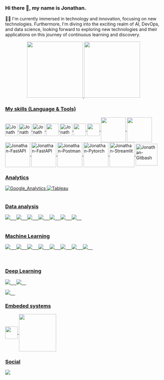 ### Hi there 👋,  my name is Jonathan.

🕵️‍♂️ I'm currently immersed in technology and innovation, focusing on new technologies. Furthermore,  I'm diving into the exciting realm of AI, DevOps, and data science, looking forward to exploring new technologies and their applications on this journey of continuous learning and discovery.                                                             

<div align="center">
  <a href="https://github.com/JonathanCristovao">
  <img height="180em" src="https://github-readme-stats.vercel.app/api?username=JonathanCristovao&layout=compact&langs_count=16&theme=dark&include_all_commits=true&count_private=true"/>

  <a href="https://github.com/JonathanCristovao">
  
  <img height="180em" src="https://github-readme-stats.vercel.app/api/top-langs/?username=JonathanCristovao&layout=compact&langs_count=7&theme=dark" />
</div>  
    
    
  
### My skills (Language & Tools)
<div style="display: inline_block><br>

<img align ="center" alt = "Jonathan-C" hight ="30" width = "40" src="https://cdn.jsdelivr.net/gh/devicons/devicon/icons/c/c-original.svg" />
<img align ="center" alt = "Jonathan-Cplusplus" hight ="30" width = "40" src="https://cdn.jsdelivr.net/gh/devicons/devicon/icons/cplusplus/cplusplus-original.svg" />
<img align ="center" alt = "Jonathan-Python" hight ="30" width = "40" src="https://cdn.jsdelivr.net/gh/devicons/devicon/icons/python/python-original.svg" />
<img align ="center" alt = "Jonathan-TensorFlow" hight ="30" width = "40"src="https://cdn.jsdelivr.net/gh/devicons/devicon/icons/tensorflow/tensorflow-original.svg" />
                                                                                                                                               
<img align ="center" alt alt = "Jonathan-Vscode" hight ="30" width = "40" src="https://cdn.jsdelivr.net/gh/devicons/devicon/icons/vscode/vscode-original-wordmark.svg" />

<img align ="center" alt = "Jonathan-Dbeaver" hight ="30" width = "40" src="https://cdn.jsdelivr.net/gh/devicons/devicon@latest/icons/dbeaver/dbeaver-original.svg" />
     
<img align ="center" alt alt = "Jonathan-Docker" hight ="30" width = "40" src="https://icongr.am/devicon/docker-original.svg?size=128&color=currentColor" />
<img align ="center" alt alt = "Jonathan-OpenCV" hight ="30" width = "40" src="https://cdn.jsdelivr.net/gh/devicons/devicon@latest/icons/opencv/opencv-original-wordmark.svg" />
<img align ="center" alt alt = "Jonathan-apachespark" hight ="60" width = "80" src="https://cdn.jsdelivr.net/gh/devicons/devicon@latest/icons/apachespark/apachespark-original-wordmark.svg" />
<img align ="center" alt alt = "Jonathan-Mysql" hight ="60" width = "80" src="https://cdn.jsdelivr.net/gh/devicons/devicon/icons/mysql/mysql-original-wordmark.svg" />
<img align ="center" alt = "Jonathan-FastAPI" hight ="60" width = "80" src="https://cdn.jsdelivr.net/gh/devicons/devicon@latest/icons/fastapi/fastapi-original-wordmark.svg" />
<img align ="center" alt = "Jonathan-FastAPI" hight ="60" width = "80"  src="https://cdn.jsdelivr.net/gh/devicons/devicon@latest/icons/flask/flask-original-wordmark.svg" />
           
<img align ="center" alt = "Jonathan-Postman" hight ="60" width = "80" src="https://cdn.jsdelivr.net/gh/devicons/devicon@latest/icons/postman/postman-plain-wordmark.svg" />
<img align ="center" alt = "Jonathan-Pytorch" hight ="60" width = "80" src="https://cdn.jsdelivr.net/gh/devicons/devicon@latest/icons/pytorch/pytorch-original-wordmark.svg" />
<img align ="center" alt = "Jonathan-Streamlit" hight ="60" width = "80"  src="https://cdn.jsdelivr.net/gh/devicons/devicon@latest/icons/streamlit/streamlit-plain-wordmark.svg" />
<img align ="center" alt = "Jonathan-Gitbash" hight ="50" width = "70" src="https://cdn.jsdelivr.net/gh/devicons/devicon/icons/git/git-plain-wordmark.svg" />                  
 
 
 

### Analytics
![Google_Analytics](https://img.shields.io/badge/Google%20Analytics-E37400?style=for-the-badge&logo=google%20analytics&logoColor=white)
![Tableau](https://img.shields.io/badge/Tableau-E97627?style=for-the-badge&logo=Tableau&logoColor=white)
<br/>
<br/>

### Data analysis
<img src="https://img.shields.io/badge/-Numpy-181717?style=for-the-badge&logo=Numpy" />&nbsp;&nbsp;&nbsp;&nbsp;
<img src="https://img.shields.io/badge/-Matplotlib-181717?style=for-the-badge&logo=Matplotlib" />&nbsp;&nbsp;&nbsp;&nbsp;
<img src="https://img.shields.io/badge/-Seaborn-181717?style=for-the-badge&logo=Seaborn" />&nbsp;&nbsp;&nbsp;&nbsp;
<img src="https://img.shields.io/badge/-Pandas-181717?style=for-the-badge&logo=Pandas" />&nbsp;&nbsp;&nbsp;&nbsp;
<img src="https://img.shields.io/badge/-ggplot2-181717?style=for-the-badge&logo=ggplot2" />&nbsp;&nbsp;&nbsp;&nbsp;
<img src="https://img.shields.io/badge/-Plotly-181717?style=for-the-badge&logo=Plotly" />&nbsp;&nbsp;&nbsp;&nbsp;
<img src="https://img.shields.io/badge/-SciPy -181717?style=for-the-badge&logo=SciPy" />&nbsp;&nbsp;&nbsp;&nbsp;
<br/>
<br/>
  
### Machine Learning
<img src="https://img.shields.io/badge/-Machine learning-181717?style=for-the-badge&logo=Machine_learning" />&nbsp;&nbsp;&nbsp;&nbsp;
<img src="https://img.shields.io/badge/-Regression model-181717?style=for-the-badge&logo=Regression_model" />&nbsp;&nbsp;&nbsp;&nbsp;
<img src="https://img.shields.io/badge/-Classification-181717?style=for-the-badge&logo=classification" />&nbsp;&nbsp;&nbsp;&nbsp;
<img src="https://img.shields.io/badge/-Data analysis-181717?style=for-the-badge&logo=Data_analysis" />&nbsp;&nbsp;&nbsp;&nbsp;
<img src="https://img.shields.io/badge/-Recommendation systems-181717?style=for-the-badge&logo=recommendation_systems" />&nbsp;&nbsp;&nbsp;&nbsp;
<img src="https://img.shields.io/badge/-Supervised algorithms-181717?style=for-the-badge&logo=supervised_algorithms" />&nbsp;&nbsp;&nbsp;&nbsp;
<img src="https://img.shields.io/badge/-unsupervised algorithms-181717?style=for-the-badge&logo=unsupervised_algorithms" />&nbsp;&nbsp;&nbsp;&nbsp;
<img src="https://img.shields.io/badge/-Time series-181717?style=for-the-badge&logo=Time_series" />&nbsp;&nbsp;&nbsp;&nbsp;
<br/>
<br/>
<br/>
  
### Deep Learning
<img src="https://img.shields.io/badge/-ANN Artificial neural network-181717?style=for-the-badge&logo=ANN_Artificial_neural_network" />&nbsp;&nbsp;&nbsp;&nbsp;
<img src="https://img.shields.io/badge/-CNN Convolutional-181717?style=for-the-badge&logo= ANN_Convolutional" />&nbsp;&nbsp;&nbsp;&nbsp;
                                                   
<img src="https://img.shields.io/badge/-Computer vision-181717?style=for-the-badge&logo=Computer_Vision" />&nbsp;&nbsp;&nbsp;&nbsp;
  
                                                                                                                                   

### Embeded systems 
 <img align ="center" alt alt = "Jonathan-Arduino" hight ="30" width = "40"  src="https://cdn.jsdelivr.net/gh/devicons/devicon/icons/arduino/arduino-original-wordmark.svg" />    
<img align ="center" alt alt = "Jonathan-Raspberry" hight ="90" width = "120" src="https://cdn.jsdelivr.net/gh/devicons/devicon/icons/raspberrypi/raspberrypi-original-wordmark.svg" />
  
  
### Social
 
   <a href= "https://www.linkedin.com/in/jonathan-cristovao" target="_blank"><img src="https://img.shields.io/badge/LinkedIn-0077B5?style=for-the-badge&logo=linkedin&logoColor=white" target="_blank"></a>
   

   


                                                                                                                                                      
    
